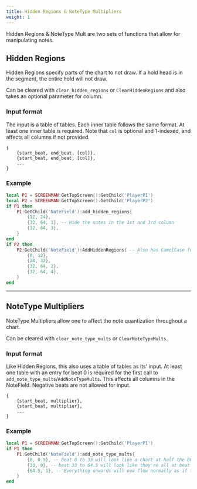 ```yaml
---
title: Hidden Regions & NoteType Multipliers
weight: 1
---
```


Hidden Regions & NoteType Mult are two sets of functions that allow for manipulating notes.

## Hidden Regions

Hidden Regions specify parts of the chart to not draw. If a hold head is in the segment, the entire hold will not draw.

Can be cleared with `clear_hidden_regions` or `ClearHiddenRegions` and also takes an optional parameter for column.

### Input format
The input is a table of tables. Each inner table follows the same format. At least one inner table is required.
Note that `col` is optional and 1-indexed, and affects all columns if not provided.
```
{
	{start_beat, end_beat, [col]},
	{start_beat, end_beat, [col]},
	...
}
```

### Example
```lua
local P1 = SCREENMAN:GetTopScreen():GetChild('PlayerP1')
local P2 = SCREENMAN:GetTopScreen():GetChild('PlayerP2')
if P1 then
	P1:GetChild('NoteField'):add_hidden_regions{
		{12, 24},
		{32, 64, 1}, -- Hide the notes in the 1st and 3rd column
		{32, 64, 3},
	}
end
if P2 then
	P2:GetChild('NoteField'):AddHiddenRegions{ -- Also has CamelCase function name
		{0, 12},
		{24, 32},
		{32, 64, 2},
		{32, 64, 4},
	}
end
```

---

## NoteType Multipliers

NoteType Multipliers allow one to affect the note quantization throughout a chart.

Can be cleared with `clear_note_type_mults` or `ClearNoteTypeMults`.

### Input format

Like Hidden Regions, this also uses a table of tables as its' input. At least one table with an entry for beat 0 is required for the first call to `add_note_type_mults`/`AddNoteTypeMults`. This affects all columns in the NoteField. Negative beats are not allowed for input.
```
{
	{start_beat, multiplier},
	{start_beat, multiplier},
	...
}
```

### Example
```lua
local P1 = SCREENMAN:GetTopScreen():GetChild('PlayerP1')
if P1 then
	P1:GetChild('NoteField'):add_note_type_mults{
		{0, 0.5}, -- beat 0 to 33 will look like a chart at half the BPM
		{33, 0}, -- beat 33 to 64.5 will look like they're all at beat 16.5
		{64.5, 1}, -- Everything onwards will now flow normally as if they're from beat 16.5 onwards.
	}
end
```
